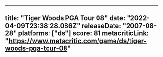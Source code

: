 
---
title: "Tiger Woods PGA Tour 08"
date: "2022-04-09T23:38:28.086Z"
releaseDate: "2007-08-28"
platforms: ["ds"]
score: 81
metacriticLink: "https://www.metacritic.com/game/ds/tiger-woods-pga-tour-08"
---
